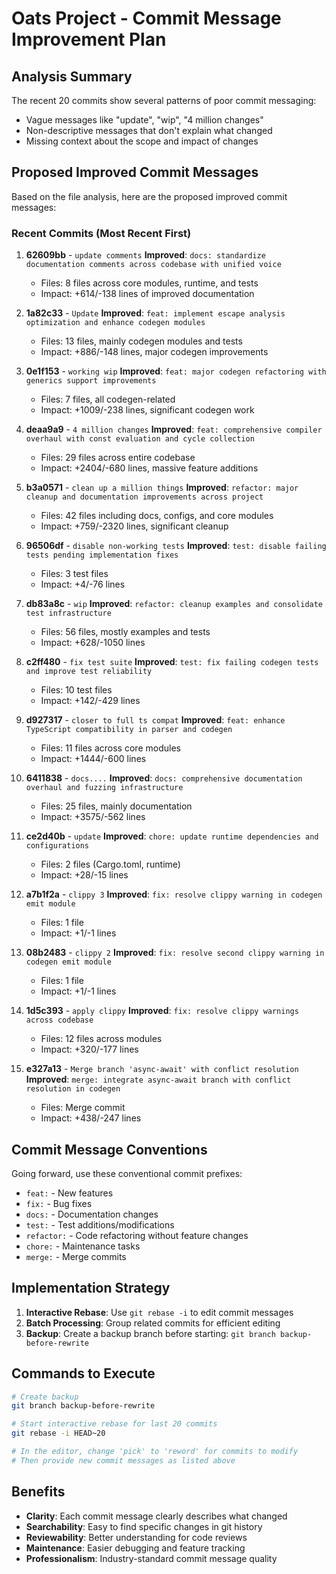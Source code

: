 # Oats Project - Commit Message Improvement Plan

## Analysis Summary

The recent 20 commits show several patterns of poor commit messaging:
- Vague messages like "update", "wip", "4 million changes"
- Non-descriptive messages that don't explain what changed
- Missing context about the scope and impact of changes

## Proposed Improved Commit Messages

Based on the file analysis, here are the proposed improved commit messages:

### Recent Commits (Most Recent First)

1. **62609bb** - `update comments`
   **Improved**: `docs: standardize documentation comments across codebase with unified voice`
   - Files: 8 files across core modules, runtime, and tests
   - Impact: +614/-138 lines of improved documentation

2. **1a82c33** - `Update`
   **Improved**: `feat: implement escape analysis optimization and enhance codegen modules`
   - Files: 13 files, mainly codegen modules and tests
   - Impact: +886/-148 lines, major codegen improvements

3. **0e1f153** - `working wip`
   **Improved**: `feat: major codegen refactoring with generics support improvements`
   - Files: 7 files, all codegen-related
   - Impact: +1009/-238 lines, significant codegen work

4. **deaa9a9** - `4 million changes`
   **Improved**: `feat: comprehensive compiler overhaul with const evaluation and cycle collection`
   - Files: 29 files across entire codebase
   - Impact: +2404/-680 lines, massive feature additions

5. **b3a0571** - `clean up a million things`
   **Improved**: `refactor: major cleanup and documentation improvements across project`
   - Files: 42 files including docs, configs, and core modules
   - Impact: +759/-2320 lines, significant cleanup

6. **96506df** - `disable non-working tests`
   **Improved**: `test: disable failing tests pending implementation fixes`
   - Files: 3 test files
   - Impact: +4/-76 lines

7. **db83a8c** - `wip`
   **Improved**: `refactor: cleanup examples and consolidate test infrastructure`
   - Files: 56 files, mostly examples and tests
   - Impact: +628/-1050 lines

8. **c2ff480** - `fix test suite`
   **Improved**: `test: fix failing codegen tests and improve test reliability`
   - Files: 10 test files
   - Impact: +142/-429 lines

9. **d927317** - `closer to full ts compat`
   **Improved**: `feat: enhance TypeScript compatibility in parser and codegen`
   - Files: 11 files across core modules
   - Impact: +1444/-600 lines

10. **6411838** - `docs....`
    **Improved**: `docs: comprehensive documentation overhaul and fuzzing infrastructure`
    - Files: 25 files, mainly documentation
    - Impact: +3575/-562 lines

11. **ce2d40b** - `update`
    **Improved**: `chore: update runtime dependencies and configurations`
    - Files: 2 files (Cargo.toml, runtime)
    - Impact: +28/-15 lines

12. **a7b1f2a** - `clippy 3`
    **Improved**: `fix: resolve clippy warning in codegen emit module`
    - Files: 1 file
    - Impact: +1/-1 lines

13. **08b2483** - `clippy 2`
    **Improved**: `fix: resolve second clippy warning in codegen emit module`
    - Files: 1 file
    - Impact: +1/-1 lines

14. **1d5c393** - `apply clippy`
    **Improved**: `fix: resolve clippy warnings across codebase`
    - Files: 12 files across modules
    - Impact: +320/-177 lines

15. **e327a13** - `Merge branch 'async-await' with conflict resolution`
    **Improved**: `merge: integrate async-await branch with conflict resolution in codegen`
    - Files: Merge commit
    - Impact: +438/-247 lines

## Commit Message Conventions

Going forward, use these conventional commit prefixes:
- `feat:` - New features
- `fix:` - Bug fixes  
- `docs:` - Documentation changes
- `test:` - Test additions/modifications
- `refactor:` - Code refactoring without feature changes
- `chore:` - Maintenance tasks
- `merge:` - Merge commits

## Implementation Strategy

1. **Interactive Rebase**: Use `git rebase -i` to edit commit messages
2. **Batch Processing**: Group related commits for efficient editing
3. **Backup**: Create a backup branch before starting: `git branch backup-before-rewrite`

## Commands to Execute

```bash
# Create backup
git branch backup-before-rewrite

# Start interactive rebase for last 20 commits
git rebase -i HEAD~20

# In the editor, change 'pick' to 'reword' for commits to modify
# Then provide new commit messages as listed above
```

## Benefits

- **Clarity**: Each commit message clearly describes what changed
- **Searchability**: Easy to find specific changes in git history
- **Reviewability**: Better understanding for code reviews
- **Maintenance**: Easier debugging and feature tracking
- **Professionalism**: Industry-standard commit message quality